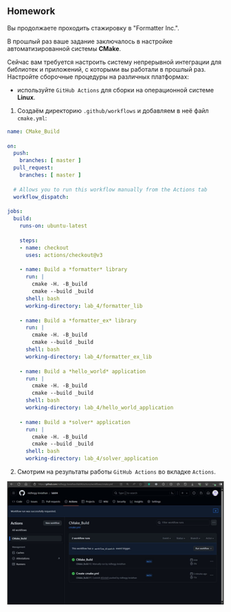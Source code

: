 ## Homework
Вы продолжаете проходить стажировку в "Formatter Inc.".

В прошлый раз ваше задание заключалось в настройке автоматизированной системы **CMake**.

Сейчас вам требуется настроить систему непрерывной интеграции для библиотек и приложений, с которыми вы работали в прошлый раз. Настройте сборочные процедуры на различных платформах:
* используйте `GitHub Actions` для сборки на операционной системе **Linux**.





1. Создаём директорию `.github/workflows` и добавляем в неё файл `cmake.yml`:


```yaml
name: CMake_Build

on:
  push:
    branches: [ master ]
  pull_request:
    branches: [ master ]

  # Allows you to run this workflow manually from the Actions tab
  workflow_dispatch:

jobs:
  build:
    runs-on: ubuntu-latest
    
    steps:
    - name: checkout
      uses: actions/checkout@v3
    
    - name: Build a *formatter* library
      run: |
        cmake -H. -B_build
        cmake --build _build
      shell: bash
      working-directory: lab_4/formatter_lib
      
    - name: Build a *formatter_ex* library
      run: |
        cmake -H. -B_build
        cmake --build _build
      shell: bash
      working-directory: lab_4/formatter_ex_lib
      
    - name: Build a *hello_world* application
      run: |
        cmake -H. -B_build
        cmake --build _build
      shell: bash
      working-directory: lab_4/hello_world_application
      
    - name: Build a *solver* application
      run: |
        cmake -H. -B_build
        cmake --build _build
      shell: bash
      working-directory: lab_4/solver_application
```

2. Смотрим на результаты работы `GitHub Actions` во вкладке `Actions`.

![Screenshot](./screenshots/screenshots1.png)